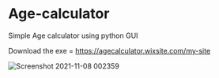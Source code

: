 # Age-calculator
Simple Age calculator using python GUI

Download the exe = https://agecalculator.wixsite.com/my-site







![Screenshot 2021-11-08 002359](https://user-images.githubusercontent.com/82047275/140657999-202b72ae-2077-43be-94f4-5096dd351e61.png)

